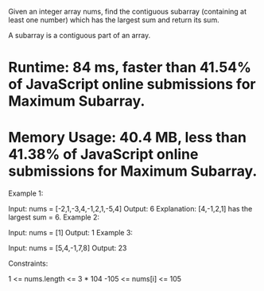 Given an integer array nums, find the contiguous subarray (containing at least one number) which has the largest sum and return its sum.

A subarray is a contiguous part of an array.

 # Runtime: 84 ms, faster than 41.54% of JavaScript online submissions for Maximum Subarray.
# Memory Usage: 40.4 MB, less than 41.38% of JavaScript online submissions for Maximum Subarray.


Example 1:

Input: nums = [-2,1,-3,4,-1,2,1,-5,4]
Output: 6
Explanation: [4,-1,2,1] has the largest sum = 6.
Example 2:

Input: nums = [1]
Output: 1
Example 3:

Input: nums = [5,4,-1,7,8]
Output: 23
 

Constraints:

1 <= nums.length <= 3 * 104
-105 <= nums[i] <= 105
